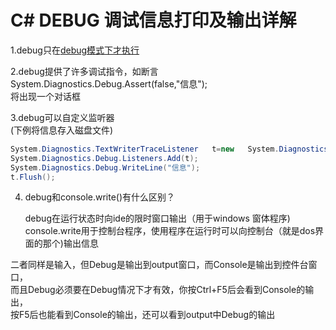 # C# DEBUG 调试信息打印及输出详解


1.debug只在[debug模式下才执行](运行按钮后面的下拉框可选)  


2.debug提供了许多调试指令，如断言  
      System.Diagnostics.Debug.Assert(false,"信息");  
      将出现一个对话框  


 3.debug可以自定义监听器  
  (下例将信息存入磁盘文件)  

``` csharp
System.Diagnostics.TextWriterTraceListener   t=new   System.Diagnostics.TextWriterTraceListener(@"c:/a.txt");  
System.Diagnostics.Debug.Listeners.Add(t);  
System.Diagnostics.Debug.WriteLine("信息");  
t.Flush();
```

 

 

4. debug和console.write()有什么区别？

   debug在运行状态时向ide的限时窗口输出（用于windows   窗体程序)  
   console.write用于控制台程序，使用程序在运行时可以向控制台（就是dos界面的那个)输出信息   

  二者同样是输入，但Debug是输出到output窗口，而Console是输出到控件台窗口，  
  而且Debug必须要在Debug情况下才有效，你按Ctrl+F5后会看到Console的输出，  
  按F5后也能看到Console的输出，还可以看到output中Debug的输出

